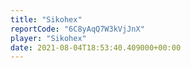 ```yaml
---
title: "Sikohex"
reportCode: "6C8yAqQ7W3kVjJnX"
player: "Sikohex"
date: 2021-08-04T18:53:40.409000+00:00
---
```

